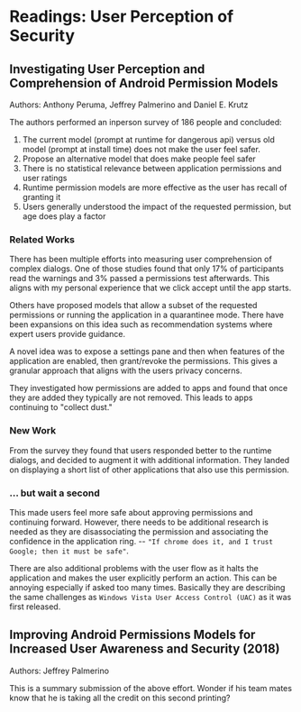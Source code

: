 # Readings: User Perception of Security

## Investigating User Perception and Comprehension of Android Permission Models

Authors: Anthony Peruma, Jeffrey Palmerino and Daniel E. Krutz

The authors performed an inperson survey of 186 people and concluded:

1. The current model (prompt at runtime for dangerous api) versus old model (prompt at install time) does not make the user feel safer.
2. Propose an alternative model that does make people feel safer
3. There is no statistical relevance between application permissions and user ratings
4. Runtime permission models are more effective as the user has recall of granting it
5. Users generally understood the impact of the requested permission, but age does play a factor

### Related Works

There has been multiple efforts into measuring user comprehension of complex dialogs. One of those studies found that only 17% of participants read the warnings and 3% passed a permissions test afterwards. This aligns with my personal experience that we click accept until the app starts.

Others have proposed models that allow a subset of the requested permissions or running the application in a quarantinee mode. There have been expansions on this idea such as recommendation systems where expert users provide guidance.

A novel idea was to expose a settings pane and then when features of the application are enabled, then grant/revoke the permissions. This gives a granular approach that aligns with the users privacy concerns.

They investigated how permissions are added to apps and found that once they are added they typically are not removed. This leads to apps continuing to "collect dust."

### New Work

From the survey they found that users responded better to the runtime dialogs, and decided to augment it with additional information. They landed on displaying a short list of other applications that also use this permission.

### ... but wait a second

This made users feel more safe about approving permissions and continuing forward. However, there needs to be additional research is needed as they are disassociating the permission and associating the confidence in the application ring. -- `"If chrome does it, and I trust Google; then it must be safe"`.

There are also additional problems with the user flow as it halts the application and makes the user explicitly perform an action. This can be annoying especially if asked too many times. Basically they are describing the same challenges as `Windows Vista User Access Control (UAC)` as it was first released.

## Improving Android Permissions Models for Increased User Awareness and Security (2018)

Authors: Jeffrey Palmerino

This is a summary submission of the above effort. Wonder if his team mates know that he is taking all the credit on this second printing?
